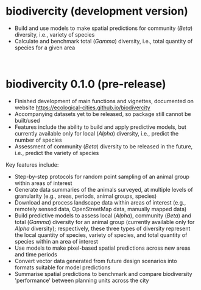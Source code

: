 # biodivercity (development version)

- Build and use models to make spatial predictions for community (_Beta_) diversity, i.e., variety of species
- Calculate and benchmark total (_Gamma_) diversity, i.e., total quantity of species for a given area

<br>

# biodivercity 0.1.0 (pre-release)

- Finished development of main functions and vignettes, documented on website https://ecological-cities.github.io/biodivercity
- Accompanying datasets yet to be released, so package still cannot be built/used
- Features include the ability to build and apply predictive models, but currently available only for local (_Alpha_) diversity, i.e., predict the number of species
- Assessment of community (_Beta_) diversity to be released in the future, i.e., predict the variety of species


Key features include:

- Step-by-step protocols for random point sampling of an animal group within areas of interest
- Generate data summaries of the animals surveyed, at multiple levels of granularity (e.g., areas, periods, animal groups, species)
- Download and process landscape data within areas of interest (e.g., remotely sensed data, OpenStreetMap data, manually mapped data)
- Build predictive models to assess local (_Alpha_), community (_Beta_) and total (_Gamma_) diversity for an animal group (currently available only for _Alpha_ diversity); respectively, these three types of diversity represent the local quantity of species, variety of species, and total quantity of species within an area of interest
- Use models to make pixel-based spatial predictions across new areas and time periods
- Convert vector data generated from future design scenarios into formats suitable for model predictions
- Summarise spatial predictions to benchmark and compare biodiversity 'performance' between planning units across the city
